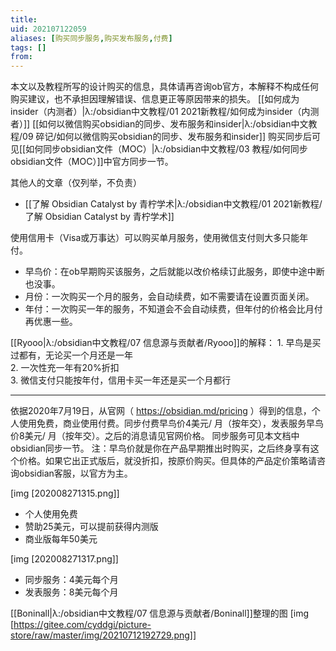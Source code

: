 ```yaml
---
title: 
uid: 202107122059
aliases: [购买同步服务,购买发布服务,付费]
tags: []
from: 
---
```

本文以及教程所写的设计购买的信息，具体请再咨询ob官方，本解释不构成任何购买建议，也不承担因理解错误、信息更正等原因带来的损失。
[[如何成为insider（内测者）|λ:/obsidian中文教程/01 2021新教程/如何成为insider（内测者）]]
[[如何以微信购买obsidian的同步、发布服务和insider|λ:/obsidian中文教程/09 碎记/如何以微信购买obsidian的同步、发布服务和insider]]
购买同步后可见[[如何同步obsidian文件（MOC）|λ:/obsidian中文教程/03 教程/如何同步obsidian文件（MOC）]]中官方同步一节。

其他人的文章（仅列举，不负责）
- [[了解 Obsidian Catalyst by 青柠学术|λ:/obsidian中文教程/01 2021新教程/了解 Obsidian Catalyst by 青柠学术]]

使用信用卡（Visa或万事达）可以购买单月服务，使用微信支付则大多只能年付。

- 早鸟价：在ob早期购买该服务，之后就能以改价格续订此服务，即使中途中断也没事。
- 月份：一次购买一个月的服务，会自动续费，如不需要请在设置页面关闭。
- 年付：一次购买一年的服务，不知道会不会自动续费，但年付的价格会比月付再优惠一些。

[[Ryooo|λ:/obsidian中文教程/07 信息源与贡献者/Ryooo]]的解释：
1. 早鸟是买过都有，无论买一个月还是一年  
2. 一次性充一年有20%折扣  
3. 微信支付只能按年付，信用卡买一年还是买一个月都行


---
依据2020年7月19日，从官网（ https://obsidian.md/pricing ）得到的信息，个人使用免费，商业使用付费。同步付费早鸟价4美元/ 月（按年交），发表服务早鸟价8美元/ 月（按年交）。之后的消息请见官网价格。
同步服务可见本文档中obsidian同步一节。
注：早鸟价就是你在产品早期推出时购买，之后终身享有这个价格。如果它出正式版后，就没折扣，按原价购买。但具体的产品定价策略请咨询obsidian客服，以官方为主。

[img [202008271315.png]]
- 个人使用免费
- 赞助25美元，可以提前获得内测版
- 商业版每年50美元

[img [202008271317.png]]
- 同步服务：4美元每个月
- 发表服务：8美元每个月

[[Boninall|λ:/obsidian中文教程/07 信息源与贡献者/Boninall]]整理的图
[img [https://gitee.com/cyddgi/picture-store/raw/master/img/20210712192729.png]]